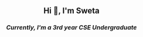 ## <h2 align="center">Hi 👋, I'm Sweta</h2>
### *<h4 align="center">Currently, I'm a 3rd year CSE Undergraduate</h4>*
